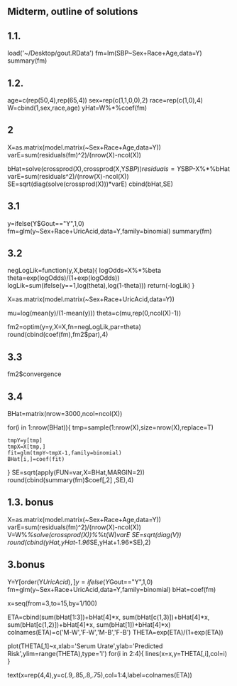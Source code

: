 ## Midterm, outline of solutions

## 1.1.
 load('~/Desktop/gout.RData')
 fm=lm(SBP~Sex+Race+Age,data=Y)
 summary(fm)

## 1.2. 
 age=c(rep(50,4),rep(65,4))
 sex=rep(c(1,1,0,0),2)
 race=rep(c(1,0),4)
 W=cbind(1,sex,race,age)
 yHat=W%*%coef(fm)

## 2
 X=as.matrix(model.matrix(~Sex+Race+Age,data=Y))
 varE=sum(residuals(fm)^2)/(nrow(X)-ncol(X))

 bHat=solve(crossprod(X),crossprod(X,Y$SBP))
 residuals=Y$SBP-X%*%bHat
 varE=sum(residuals^2)/(nrow(X)-ncol(X))
 SE=sqrt(diag(solve(crossprod(X)))*varE)
 cbind(bHat,SE)


## 3.1
 y=ifelse(Y$Gout=="Y",1,0)
 fm=glm(y~Sex+Race+UricAcid,data=Y,family=binomial)
 summary(fm)
 
## 3.2

negLogLik=function(y,X,beta){
	logOdds=X%*%beta
	theta=exp(logOdds)/(1+exp(logOdds))	
	logLik=sum(ifelse(y==1,log(theta),log(1-theta)))
	return(-logLik)
}


X=as.matrix(model.matrix(~Sex+Race+UricAcid,data=Y))

mu=log(mean(y)/(1-mean(y)))
theta=c(mu,rep(0,ncol(X)-1))

fm2=optim(y=y,X=X,fn=negLogLik,par=theta)
round(cbind(coef(fm),fm2$par),4)

## 3.3


fm2$convergence

## 3.4

BHat=matrix(nrow=3000,ncol=ncol(X))

for(i in 1:nrow(BHat)){
	tmp=sample(1:nrow(X),size=nrow(X),replace=T)
	
	tmpY=y[tmp]
	tmpX=X[tmp,]
	fit=glm(tmpY~tmpX-1,family=binomial)
	BHat[i,]=coef(fit)
}
SE=sqrt(apply(FUN=var,X=BHat,MARGIN=2))
round(cbind(summary(fm)$coef[,2] ,SE),4)


## 1.3. bonus
 X=as.matrix(model.matrix(~Sex+Race+Age,data=Y))
 varE=sum(residuals(fm)^2)/(nrow(X)-ncol(X))
 V=W%*%solve(crossprod(X))%*%t(W)*varE
 SE=sqrt(diag(V))
 round(cbind(yHat,yHat-1.96*SE,yHat+1.96*SE),2)



## 3.bonus
  
  Y=Y[order(Y$UricAcid),]   
  y=ifelse(Y$Gout=="Y",1,0)
  fm=glm(y~Sex+Race+UricAcid,data=Y,family=binomial)
  bHat=coef(fm)
  
  x=seq(from=3,to=15,by=1/100)
  
  ETA=cbind(sum(bHat[1:3])+bHat[4]*x,
  			sum(bHat[c(1,3)])+bHat[4]*x,
  			sum(bHat[c(1,2)])+bHat[4]*x,
  			sum(bHat[1])+bHat[4]*x)
  colnames(ETA)=c('M-W','F-W','M-B','F-B')
  THETA=exp(ETA)/(1+exp(ETA))
  
 plot(THETA[,1]~x,xlab='Serum Urate',ylab='Predicted Risk',ylim=range(THETA),type='l')
 for(i in 2:4){
 	lines(x=x,y=THETA[,i],col=i)
 }
 
 text(x=rep(4,4),y=c(.9,.85,.8,.75),col=1:4,label=colnames(ETA))
 
 